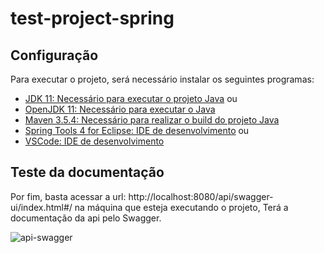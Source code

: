 # test-project-spring

## Configuração

Para executar o projeto, será necessário instalar os seguintes programas:

- [JDK 11: Necessário para executar o projeto Java](https://www.oracle.com/java/technologies/javase-jdk11-downloads.html) ou
- [OpenJDK 11: Necessário para executar o Java](https://jdk.java.net/archive/)
- [Maven 3.5.4: Necessário para realizar o build do projeto Java](https://maven.apache.org/docs/3.5.4/release-notes.html)
- [Spring Tools 4 for Eclipse: IDE de desenvolvimento](https://spring.io/tools) ou 
- [VSCode: IDE de desenvolvimento](https://code.visualstudio.com/)

## Teste da documentação

Por fim, basta acessar a url: http://localhost:8080/api/swagger-ui/index.html#/ na máquina que esteja executando o projeto, Terá a documentação da api pelo Swagger.

![api-swagger](https://user-images.githubusercontent.com/23174611/172742367-59aabc02-3f6d-4f15-be82-ae09fc4d106c.png)

